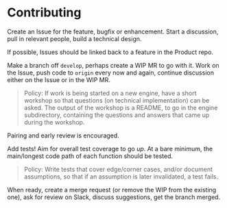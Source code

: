 # Contributing

Create an Issue for the feature, bugfix or enhancement. Start a discussion, pull
in relevant people, build a technical design.

If possible, Issues should be linked back to a feature in the Product repo.

Make a branch off `develop`, perhaps create a WIP MR to go with it. Work on the
Issue, push code to `origin` every now and again, continue discussion either on
the Issue or in the WIP MR.

> Policy: If work is being started on a new engine, have a short workshop so
> that questions (on technical implementation) can be asked. The output of the
> workshop is a README, to go in the engine subdirectory, containing the
> questions and answers that came up during the workshop.

Pairing and early review is encouraged.

Add tests! Aim for overall test coverage to go *up*. At a bare minimum, the
main/longest code path of each function should be tested.

> Policy: Write tests that cover edge/corner cases, and/or document assumptions,
> so that if an assumption is later invalidated, a test fails.

When ready, create a merge request (or remove the WIP from the existing one), ask
for review on Slack, discuss suggestions, get the branch merged.
